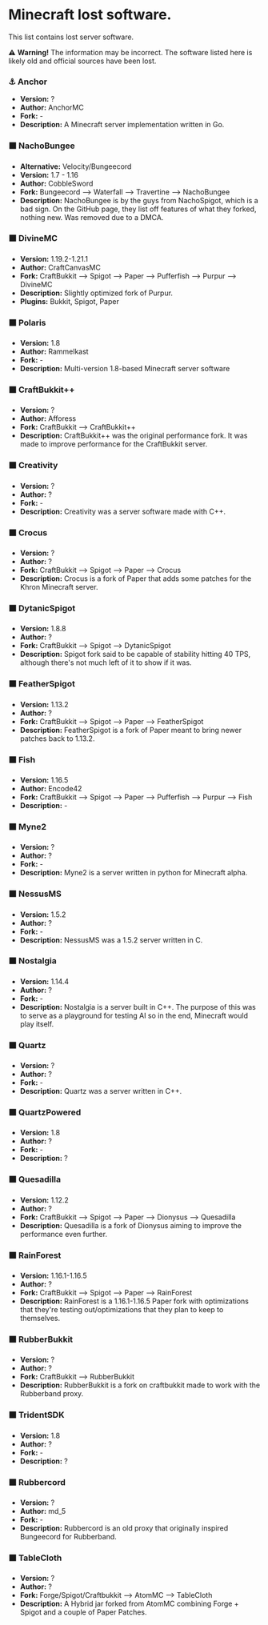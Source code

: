 # Minecraft lost software.
This list contains lost server software.

⚠️ **Warning!** The information may be incorrect. The software listed here is likely old and official sources have been lost.

### ⚓ Anchor
- **Version:** ?
- **Author:** AnchorMC
- **Fork:** -
- **Description:** A Minecraft server implementation written in Go.

### ⬛ NachoBungee
- **Alternative:** Velocity/Bungeecord
- **Version:** 1.7 - 1.16
- **Author:** CobbleSword
- **Fork:** Bungeecord --> Waterfall --> Travertine --> NachoBungee
- **Description:** NachoBungee is by the guys from NachoSpigot, which is a bad sign. On the GitHub page, they list off features of what they forked, nothing new. Was removed due to a DMCA.

### ⬛ DivineMC
- **Version:** 1.19.2-1.21.1
- **Author:** CraftCanvasMC
- **Fork:** CraftBukkit --> Spigot --> Paper --> Pufferfish --> Purpur --> DivineMC
- **Description:** Slightly optimized fork of Purpur.
- **Plugins:** Bukkit, Spigot, Paper

### ⬛ Polaris
- **Version:** 1.8
- **Author:** Rammelkast
- **Fork:** -
- **Description:** Multi-version 1.8-based Minecraft server software

### ⬛ CraftBukkit++
- **Version:** ?
- **Author:** Afforess
- **Fork:** CraftBukkit --> CraftBukkit++
- **Description:** CraftBukkit++ was the original performance fork. It was made to improve performance for the CraftBukkit server.

### ⬛ Creativity
- **Version:** ?
- **Author:** ?
- **Fork:** -
- **Description:** Creativity was a server software made with C++.

### ⬛ Crocus
- **Version:** ?
- **Author:** ?
- **Fork:** CraftBukkit --> Spigot --> Paper --> Crocus
- **Description:** Crocus is a fork of Paper that adds some patches for the Khron Minecraft server.

### ⬛ DytanicSpigot
- **Version:** 1.8.8
- **Author:** ?
- **Fork:** CraftBukkit --> Spigot --> DytanicSpigot
- **Description:** Spigot fork said to be capable of stability hitting 40 TPS, although there's not much left of it to show if it was.

### ⬛ FeatherSpigot
- **Version:** 1.13.2
- **Author:** ?
- **Fork:** CraftBukkit --> Spigot --> Paper --> FeatherSpigot
- **Description:** FeatherSpigot is a fork of Paper meant to bring newer patches back to 1.13.2.

### ⬛ Fish
- **Version:** 1.16.5
- **Author:** Encode42
- **Fork:** CraftBukkit --> Spigot --> Paper --> Pufferfish --> Purpur --> Fish
- **Description:** -

### ⬛ Myne2
- **Version:** ?
- **Author:** ?
- **Fork:** -
- **Description:** Myne2 is a server written in python for Minecraft alpha.

### ⬛ NessusMS
- **Version:** 1.5.2
- **Author:** ?
- **Fork:** -
- **Description:** NessusMS was a 1.5.2 server written in C.

### ⬛ Nostalgia
- **Version:** 1.14.4
- **Author:** ?
- **Fork:** -
- **Description:** Nostalgia is a server built in C++. The purpose of this was to serve as a playground for testing AI so in the end, Minecraft would play itself.

### ⬛ Quartz
- **Version:** ?
- **Author:** ?
- **Fork:** -
- **Description:** Quartz was a server written in C++.

### ⬛ QuartzPowered
- **Version:** 1.8
- **Author:** ?
- **Fork:** -
- **Description:** ?

### ⬛ Quesadilla
- **Version:** 1.12.2
- **Author:** ?
- **Fork:** CraftBukkit --> Spigot --> Paper --> Dionysus --> Quesadilla
- **Description:** Quesadilla is a fork of Dionysus aiming to improve the performance even further.

### ⬛ RainForest
- **Version:** 1.16.1-1.16.5
- **Author:** ?
- **Fork:** CraftBukkit --> Spigot --> Paper --> RainForest
- **Description:** RainForest is a 1.16.1-1.16.5 Paper fork with optimizations that they're testing out/optimizations that they plan to keep to themselves.

### ⬛ RubberBukkit
- **Version:** ?
- **Author:** ?
- **Fork:** CraftBukkit --> RubberBukkit
- **Description:** RubberBukkit is a fork on craftbukkit made to work with the Rubberband proxy.

### ⬛ TridentSDK
- **Version:** 1.8
- **Author:** ?
- **Fork:** -
- **Description:** ?

### ⬛ Rubbercord
- **Version:** ?
- **Author:** md_5
- **Fork:** -
- **Description:** Rubbercord is an old proxy that originally inspired Bungeecord for Rubberband. 

### ⬛ TableCloth
- **Version:** ?
- **Author:** ?
- **Fork:** Forge/Spigot/Craftbukkit -->  AtomMC --> TableCloth
- **Description:** A Hybrid jar forked from AtomMC combining Forge + Spigot and a couple of Paper Patches.
